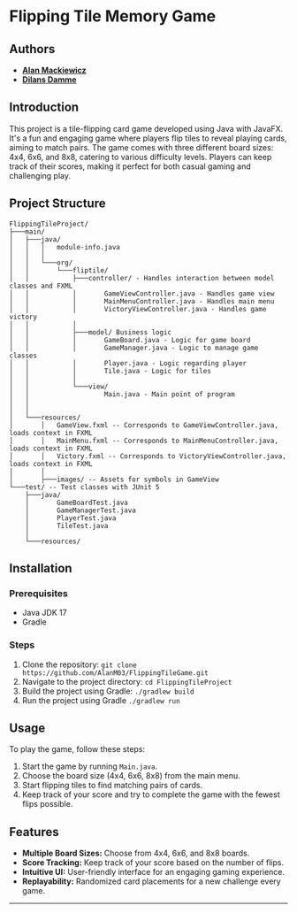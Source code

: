 # Flipping Tile Memory Game

## Authors
- [**Alan Mackiewicz**](https://github.com/AlanM03)
- [**Dilans Damme**](https://github.com/ddamme05)

## Introduction
This project is a tile-flipping card game developed using Java with JavaFX. It's a fun and engaging game where players flip tiles to reveal playing cards, aiming to match pairs. The game comes with three different board sizes: 4x4, 6x6, and 8x8, catering to various difficulty levels. Players can keep track of their scores, making it perfect for both casual gaming and challenging play.

## Project Structure
```plaintext
FlippingTileProject/
├───main/
│   ├───java/
│   │   │   module-info.java
│   │   │
│   │   └───org/
│   │       └───fliptile/
│   │           ├───controller/ - Handles interaction between model classes and FXML
│   │           │       GameViewController.java - Handles game view
│   │           │       MainMenuController.java - Handles main menu
│   │           │       VictoryViewController.java - Handles game victory
│   │           │
│   │           ├───model/ Business logic
│   │           │       GameBoard.java - Logic for game board
│   │           │       GameManager.java - Logic to manage game classes
│   │           │       Player.java - Logic regarding player
│   │           │       Tile.java - Logic for tiles
│   │           │
│   │           └───view/
│   │                   Main.java - Main point of program
│   │                   
│   │
│   └───resources/
│       │   GameView.fxml -- Corresponds to GameViewController.java, loads context in FXML
│       │   MainMenu.fxml -- Corresponds to MainMenuController.java, loads context in FXML
│       │   Victory.fxml -- Corresponds to VictoryViewController.java, loads context in FXML
│       │
│       ├───images/ -- Assets for symbols in GameView
└───test/ -- Test classes with JUnit 5
    ├───java/
    │       GameBoardTest.java
    │       GameManagerTest.java
    │       PlayerTest.java
    │       TileTest.java
    │
    └───resources/
```

## Installation

### Prerequisites
- Java JDK 17
- Gradle

### Steps
1. Clone the repository: `git clone https://github.com/AlanM03/FlippingTileGame.git`
2. Navigate to the project directory: `cd FlippingTileProject`
3. Build the project using Gradle: `./gradlew build`
4. Run the project using Gradle `./gradlew run`

## Usage
To play the game, follow these steps:

1. Start the game by running `Main.java`.
2. Choose the board size (4x4, 6x6, 8x8) from the main menu.
3. Start flipping tiles to find matching pairs of cards.
4. Keep track of your score and try to complete the game with the fewest flips possible.

## Features
- **Multiple Board Sizes:** Choose from 4x4, 6x6, and 8x8 boards.
- **Score Tracking:** Keep track of your score based on the number of flips.
- **Intuitive UI:** User-friendly interface for an engaging gaming experience.
- **Replayability:** Randomized card placements for a new challenge every game.

---
